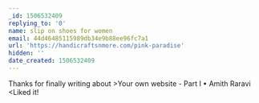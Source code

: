```yaml
---
_id: 1506532409
replying_to: '0'
name: slip on shoes for women
email: 44d46485115989db34e9b88ee96fc7a1
url: 'https://handicraftsnmore.com/pink-paradise'
hidden: ''
date_created: 1506532409
---
```


Thanks for finally writing about >Your own website - 
Part I • Amith Raravi <Liked it!